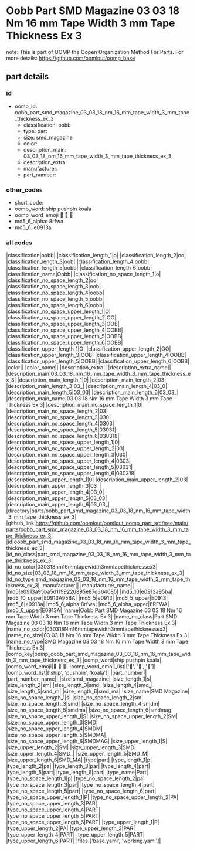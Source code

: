 # Oobb Part SMD Magazine 03 03 18 Nm 16 mm Tape Width 3 mm Tape Thickness Ex 3  

note: This is part of OOMP the Oopen Organization Method For Parts. For more details: https://github.com/oomlout/oomp_base

##  part details





### id
* oomp_id: oobb_part_smd_magazine_03_03_18_nm_16_mm_tape_width_3_mm_tape_thickness_ex_3
  * classification: oobb
  * type: part
  * size: smd_magazine
  * color: 
  * description_main: 03_03_18_nm_16_mm_tape_width_3_mm_tape_thickness_ex_3
  * description_extra: 
  * manufacturer: 
  * part_number: 

### other_codes
* short_code: 
* oomp_word: ship pushpin koala
* oomp_word_emoji :ship: :pushpin: :koala:
* md5_6_alpha: 8rfwa
* md5_6: e0913a

### all codes 
|classification|oobb|
|classification_length_1|o|
|classification_length_2|oo|
|classification_length_3|oob|
|classification_length_4|oobb|
|classification_length_5|oobb|
|classification_length_6|oobb|
|classification_name|Oobb|
|classification_no_space_length_1|o|
|classification_no_space_length_2|oo|
|classification_no_space_length_3|oob|
|classification_no_space_length_4|oobb|
|classification_no_space_length_5|oobb|
|classification_no_space_length_6|oobb|
|classification_no_space_upper_length_1|O|
|classification_no_space_upper_length_2|OO|
|classification_no_space_upper_length_3|OOB|
|classification_no_space_upper_length_4|OOBB|
|classification_no_space_upper_length_5|OOBB|
|classification_no_space_upper_length_6|OOBB|
|classification_upper_length_1|O|
|classification_upper_length_2|OO|
|classification_upper_length_3|OOB|
|classification_upper_length_4|OOBB|
|classification_upper_length_5|OOBB|
|classification_upper_length_6|OOBB|
|color||
|color_name||
|description_extra||
|description_extra_name||
|description_main|03_03_18_nm_16_mm_tape_width_3_mm_tape_thickness_ex_3|
|description_main_length_1|0|
|description_main_length_2|03|
|description_main_length_3|03_|
|description_main_length_4|03_0|
|description_main_length_5|03_03|
|description_main_length_6|03_03_|
|description_main_name|03 03 18 Nm 16 mm Tape Width 3 mm Tape Thickness Ex 3|
|description_main_no_space_length_1|0|
|description_main_no_space_length_2|03|
|description_main_no_space_length_3|030|
|description_main_no_space_length_4|0303|
|description_main_no_space_length_5|03031|
|description_main_no_space_length_6|030318|
|description_main_no_space_upper_length_1|0|
|description_main_no_space_upper_length_2|03|
|description_main_no_space_upper_length_3|030|
|description_main_no_space_upper_length_4|0303|
|description_main_no_space_upper_length_5|03031|
|description_main_no_space_upper_length_6|030318|
|description_main_upper_length_1|0|
|description_main_upper_length_2|03|
|description_main_upper_length_3|03_|
|description_main_upper_length_4|03_0|
|description_main_upper_length_5|03_03|
|description_main_upper_length_6|03_03_|
|directory|parts/oobb_part_smd_magazine_03_03_18_nm_16_mm_tape_width_3_mm_tape_thickness_ex_3|
|github_link|https://github.com/oomlout/oomlout_oomp_part_src/tree/main/parts/oobb_part_smd_magazine_03_03_18_nm_16_mm_tape_width_3_mm_tape_thickness_ex_3|
|id|oobb_part_smd_magazine_03_03_18_nm_16_mm_tape_width_3_mm_tape_thickness_ex_3|
|id_no_class|part_smd_magazine_03_03_18_nm_16_mm_tape_width_3_mm_tape_thickness_ex_3|
|id_no_color|030318nm16mmtapewidth3mmtapethicknessex3|
|id_no_size|03_03_18_nm_16_mm_tape_width_3_mm_tape_thickness_ex_3|
|id_no_type|smd_magazine_03_03_18_nm_16_mm_tape_width_3_mm_tape_thickness_ex_3|
|manufacturer||
|manufacturer_name||
|md5|e0913a95ba5d1199226895e87d364085|
|md5_10|e0913a95ba|
|md5_10_upper|E0913A95BA|
|md5_5|e0913|
|md5_5_upper|E0913|
|md5_6|e0913a|
|md5_6_alpha|8rfwa|
|md5_6_alpha_upper|8RFWA|
|md5_6_upper|E0913A|
|name|Oobb Part SMD Magazine 03 03 18 Nm 16 mm Tape Width 3 mm Tape Thickness Ex 3|
|name_no_class|Part SMD Magazine 03 03 18 Nm 16 mm Tape Width 3 mm Tape Thickness Ex 3|
|name_no_color|030318Nm16mmtapewidth3mmtapethicknessex3|
|name_no_size|03 03 18 Nm 16 mm Tape Width 3 mm Tape Thickness Ex 3|
|name_no_type|SMD Magazine 03 03 18 Nm 16 mm Tape Width 3 mm Tape Thickness Ex 3|
|oomp_key|oomp_oobb_part_smd_magazine_03_03_18_nm_16_mm_tape_width_3_mm_tape_thickness_ex_3|
|oomp_word|ship pushpin koala|
|oomp_word_emoji|:ship: :pushpin: :koala:|
|oomp_word_emoji_list|[':ship:', ':pushpin:', ':koala:']|
|oomp_word_list|['ship', 'pushpin', 'koala']|
|part_number||
|part_number_name||
|size|smd_magazine|
|size_length_1|s|
|size_length_2|sm|
|size_length_3|smd|
|size_length_4|smd_|
|size_length_5|smd_m|
|size_length_6|smd_ma|
|size_name|SMD Magazine|
|size_no_space_length_1|s|
|size_no_space_length_2|sm|
|size_no_space_length_3|smd|
|size_no_space_length_4|smdm|
|size_no_space_length_5|smdma|
|size_no_space_length_6|smdmag|
|size_no_space_upper_length_1|S|
|size_no_space_upper_length_2|SM|
|size_no_space_upper_length_3|SMD|
|size_no_space_upper_length_4|SMDM|
|size_no_space_upper_length_5|SMDMA|
|size_no_space_upper_length_6|SMDMAG|
|size_upper_length_1|S|
|size_upper_length_2|SM|
|size_upper_length_3|SMD|
|size_upper_length_4|SMD_|
|size_upper_length_5|SMD_M|
|size_upper_length_6|SMD_MA|
|type|part|
|type_length_1|p|
|type_length_2|pa|
|type_length_3|par|
|type_length_4|part|
|type_length_5|part|
|type_length_6|part|
|type_name|Part|
|type_no_space_length_1|p|
|type_no_space_length_2|pa|
|type_no_space_length_3|par|
|type_no_space_length_4|part|
|type_no_space_length_5|part|
|type_no_space_length_6|part|
|type_no_space_upper_length_1|P|
|type_no_space_upper_length_2|PA|
|type_no_space_upper_length_3|PAR|
|type_no_space_upper_length_4|PART|
|type_no_space_upper_length_5|PART|
|type_no_space_upper_length_6|PART|
|type_upper_length_1|P|
|type_upper_length_2|PA|
|type_upper_length_3|PAR|
|type_upper_length_4|PART|
|type_upper_length_5|PART|
|type_upper_length_6|PART|
|files|['base.yaml', 'working.yaml']|
